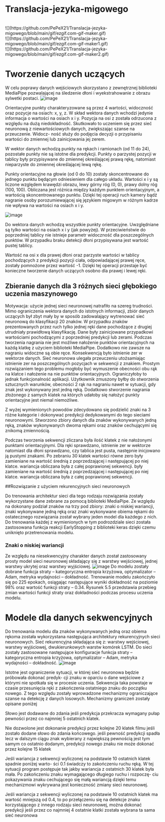 # Translacja-jezyka-migowego
<br />
![](https://github.com/PePeX21/Translacja-jezyka-migowego/blob/main/gif/ezgif.com-gif-maker.gif)
<br />
![](https://github.com/PePeX21/Translacja-jezyka-migowego/blob/main/gif/ezgif.com-gif-maker1.gif)
<br />
![](https://github.com/PePeX21/Translacja-jezyka-migowego/blob/main/gif/ezgif.com-gif-maker2.gif)
<br />

# Tworzenie danych uczących
W celu poprawy danych wejściowych skorzystano z zewnętrznej biblioteki MediaPipe pozwalającej na śledzenie dłoni i wyekstrahowanie z obrazu sylwetki postaci.
![image](https://user-images.githubusercontent.com/67105405/213808018-eea2d6ba-be1d-47b9-a597-5d67ce4c8675.png)

Orientacyjne punkty charakteryzowane są przez 4 wartości, widoczność oraz pozycje na
osiach: x, y, z. W skład wektora danych wchodzi jedynie informacja o wartości na osiach x i
y. Pozycja na osi z została odrzucona z względu na dużą niedokładność. Skutkowało to uczeniem
się przez sieć neuronową z niewartościowych danych, zwiększając szanse na przeuczenie. Widocz-
ność służy do podjęcia decyzji o przypisaniu wartości do zmiennej lub zainicjowania jej zerem.

W wektor danych wchodzą punkty na rękach i ramionach (od 11 do 24), pozostałe punkty
nie są istotne dla predykcji. Punkty o parzystej pozycji w tablicy były przypisywane do zmiennej
określającej prawą rękę, natomiast nieparzyste do zmiennej określającej lewą rękę.

Punkty orientacyjne na głowie (od 0 do 10) zostały skoncentrowane do jednego punktu będącym
odniesieniem dla całego układu. Wartości x i y są liczone względem krawędzi obrazu, lewy
górny róg (0, 0), prawy dolny róg (100, 100). Obliczana jest różnica między każdym punktem
orientacyjnym, a wartością skoncentrowanego punktu. Dzięki tej operacji ruch kamery bądź 
nagranie osoby porozumiewającej się językiem migowym w różnym kadrze nie wpływa na wartości
na osiach x i y.

![image](https://user-images.githubusercontent.com/67105405/213808510-057b1079-2239-438a-819a-d3ae4b94b180.png)

Do wektora danych wchodzą wszystkie punkty orientacyjne. Uwzględniane są tylko wartości
na osiach x i y (jak powyżej). W przeciwieństwie do poprzedniej tablicy nie istnieje parametr
widoczność dla poszczególnych punktów. W przypadku braku detekcji dłoni przypisywana jest
wartość pustej tablicy.

Wartość na osi x dla prawej dłoni oraz parzyste wartości w tablicy pochodzących z predykcji
pozycji ciała, odpowiadającej prawej ręce, zostały pomnożone przez wartość -1. Dzięki tej operacji
przestaje być konieczne tworzenie danych uczących osobno dla prawej i lewej ręki.

## Zbieranie danych dla 3 różnych sieci głębokiego uczenia maszynowego

Motywacja: użycie jednej sieci neuronowej natrafiło na szereg trudności. Mimo ograniczenia
wektora danych do istotnych informacji, zbiór danych uczących był zbyt mały by w 
sposób zadowalający wytrenować sieć neuronową do klasyfikacji 20 znaków. W przypadku znaków
prezentowanych przez ruch tylko jednej ręki dane pochodzące z drugiej utrudniały prawidłową
klasyfikację. Dane były zainicjowane przypadkowi wartościami pochodzącymi z poprzedniej 
predykcji lub zerami. Podczas tworzenia nagrania nie jest możliwe nałożenie punktów orientacyjnych
na każdą klatkę z użyciem biblioteki MediaPipe. Dodatkowo nie zawsze na nagraniu widoczne
są obie ręce. Konsekwencją było istnienie zer w wektorze danych. Sieć neuronowa ulegała 
przeuczeniu utożsamiając istnienie zer na poszczególnych pozycjach w sekwencji z znakiem. Prostym
rozwiązaniem tego problemu mogłoby być wymuszenie obecności obu rąk na klatce i nałożenie
na nie punktów orientacyjnych. Ograniczyłoby to jednak funkcjonalność aplikacji. Użytkownik
zmuszony byłby do stworzenia sztucznych warunków, obecności 2 rąk na nagraniu nawet w 
sytuacji, gdy znak jest wykonywany jest jedną ręką. Dodatkowo stworzenie nagrania złożonego z
samych klatek na których udałoby się nałożyć punkty orientacyjne jest niemal niemożliwe.

Z wyżej wymienionych powodów zdecydowano się podzielić znaki na 3 różne kategorie i 
dokonywać predykcji dedykowanymi do tego sieciami neuronowymi. Stworzono zbiory danych dla
znaków wykonywanych jedną ręką, znaków wykonywanych dwoma rękami oraz znaków cechującymi
się znikomą zmiennością.

Podczas tworzenia sekwencji zliczana była ilość klatek z nie nałożonymi punktami orientacyjnymi. Dla ręki sprawdzano, istnienie zer w wektorze natomiast dla dłoni sprawdzano, czy tablica jest pusta, następnie inicjowano ją pustymi znakami. Po zebraniu 30 klatek wartości równe zero były zamieniane na wartość średnią z poprzedzającej i następującej po niej klatce. wariancja obliczana była z całej poprawionej sekwencji. były zamieniane na wartość średnią z poprzedzającej i następującej po niej klatce. wariancja obliczana była z całej poprawionej sekwencji.

##Rozwiązanie z użyciem rekurencyjnych sieci neuronowych

Do trenowania architektur sieci dla tego rodzaju rozwiązania zostały wykorzystane dane
zebrane za pomocą biblioteki MediaPipe. Ze względu na dokonany podział znaków na trzy pod
zbiory: znaki o niskiej wariancji, znaki wykonywane jedną ręką oraz znaki wykonywane obiema
rękami do ostatecznego rozwiązania został wybrany jeden model dla każdego z nich. Do 
trenowania każdej z wymienionych w tym podrozdziale sieci została zastosowana funkcja reakcji
EarlyStopping z biblioteki keras dzięki czemu uniknięto przetrenowania modelu.

### Znaki o niskiej wariancji
Ze względu na niesekwencyjny charakter danych został zastosowany prosty model sieci neuronowej
składający się z warstwy wejściowej, jednej warstwy ukrytej oraz warstwy wyjściowej.
![image](https://user-images.githubusercontent.com/67105405/213810393-a5229d5c-136a-417b-a483-6168905290de.png)
Do modelu zostały dobrane funkcja straty – kategoryczna entropia krzyżowa, optymalizator
– Adam, metryka wydajności – dokładność. Trenowanie modelu zakończyło się po 225 epokach,
osiągając następujące wyniki dokładność na poziomie 98% oraz wartość funkcji straty – 0.34.
Rysunek 5.5 przedstawia przebieg zmian wartości funkcji straty oraz dokładności podczas procesu
uczenia modelu.

# Modele dla danych sekwencyjnych


Do trenowania modelu dla znaków wykonywanych jedną oraz obiema rękoma została wykorzystana następująca architektury rekurencyjnych sieci neuronowych.
Sieć rekurencyjna składająca się z: warstwy wejściowej, warstwy wyjściowej, dwukierunkowych warstw komórek LSTM. Do sieci zostały zastosowane następujące konfiguracje funkcja straty – kategoryczna entropia krzyżowa, optymalizator – Adam, metryka wydajności – dokładność.
![image](https://user-images.githubusercontent.com/67105405/213811195-fc178f31-968a-45a5-ba37-00fe847ff482.png)

Istotne jest ograniczenie sytuacji, w której sieć neuronowa będzie próbowała dokonać predyk-
cji znaku w oparciu o dane wejściowe z którymi nie spotkała się w procesie uczenia. Sekwencja
taka powstaje w czasie przesunięcia ręki z zakończenia ostatniego znaku do początku nowego.
Z tego względu zostały wprowadzone mechanizmy ograniczające szanse na detekcję z danych
losowych. Mechanizmy graniczeń zostały opisane poniżej

Słowo jest dodawane do zdania jeśli predykcja przekracza wymagany pułap pewności przez
co najmniej 5 ostatnich klatek.

Nie dozwolone jest dokonanie predykcji przez kolejne 20 klatek filmu jeśli zostało dodane
słowo do zdania końcowego. jeśli pewność predykcji spadła lecz w dalszym ciągu znak wybierany
z największą pewnością jest tym samym co ostatnio dodanym, predykcji nowego znaku nie może
dokonać przez kolejne 15 klatek

Jeśli wariancja z sekwencji wyliczonej na podstawie 10 ostatnich klatek spadnie poniżej warto-
ści 0.1 świadczy to zakończeniu ruchu ręką. W tej sytuacji program postępuje tak jakby wariancja
z ostatnich 30 klatek była mała. Po zakończeniu znaku wymagającego długiego ruchu i rozpoczę-
ciu pokazywania znaku cechującego się małą wariancją dzięki temu mechanizmowi wykrywana
jest konieczność zmiany sieci neuronowej.

Jeśli wariancja z sekwencji wyliczonej na podstawie 10 ostatnich klatek ma wartość mniejszą
od 0.4, to po przełączeniu się na detekcje znaku korzystającego z innego rodzaju sieci neuronowej,
można dokonać predykcji jeśli przez co najmniej 4 ostatnie klatki została wybrana ta sama sieć
neuronowa
